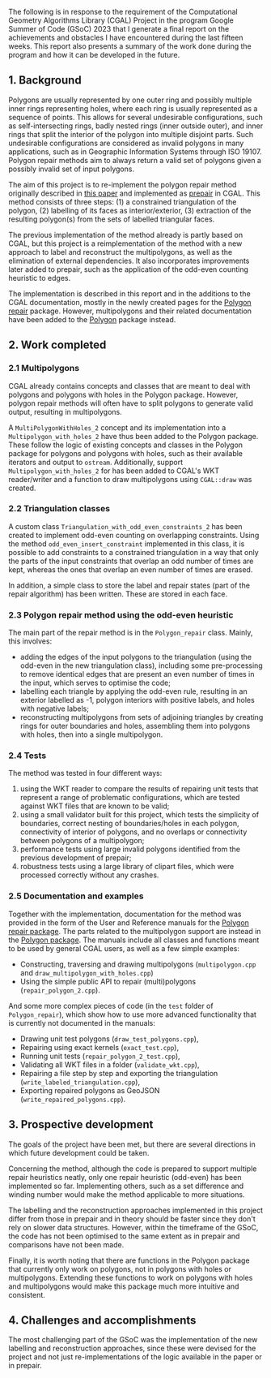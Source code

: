 The following is in response to the requirement of the Computational Geometry Algorithms Library (CGAL) Project in the program Google Summer of Code (GSoC) 2023 that I generate a final report on the achievements and obstacles I have encountered during the last fifteen weeks. This report also presents a summary of the work done during the program and how it can be developed in the future.

## 1. Background

Polygons are usually represented by one outer ring and possibly multiple inner rings representing holes, where each ring is usually represented as a sequence of points. This allows for several undesirable configurations, such as self-intersecting rings, badly nested rings (inner outside outer), and inner rings that split the interior of the polygon into multiple disjoint parts. Such undesirable configurations are considered as invalid polygons in many applications, such as in Geographic Information Systems through ISO 19107. Polygon repair methods aim to always return a valid set of polygons given a possibly invalid set of input polygons.

The aim of this project is to re-implement the polygon repair method originally described in [this paper](https://doi.org/10.1016/j.cageo.2014.01.009) and implemented as [prepair](https://github.com/tudelft3d/prepair) in CGAL. This method consists of three steps: (1) a constrained triangulation of the polygon, (2) labelling of its faces as interior/exterior, (3) extraction of the resulting polygon(s) from the sets of labelled triangular faces.

The previous implementation of the method already is partly based on CGAL, but this project is a reimplementation of the method with a new approach to label and reconstruct the multipolygons, as well as the elimination of external dependencies. It also incorporates improvements later added to prepair, such as the application of the odd-even counting heuristic to edges.

The implementation is described in this report and in the additions to the CGAL documentation, mostly in the newly created pages for the [Polygon repair](https://kenohori.github.io/cgal-polygon-repair-docs/Polygon_repair/index.html) package. However, multipolygons and their related documentation have been added to the [Polygon](https://kenohori.github.io/cgal-polygon-repair-docs/Polygon/index.html) package instead.

## 2. Work completed

### 2.1 Multipolygons

CGAL already contains concepts and classes that are meant to deal with polygons and polygons with holes in the Polygon package. However, polygon repair methods will often have to split polygons to generate valid output, resulting in multipolygons.

A `MultiPolygonWithHoles_2` concept and its implementation into a `Multipolygon_with_holes_2` have thus been added to the Polygon package. These follow the logic of existing concepts and classes in the Polygon package for polygons and polygons with holes, such as their available iterators and output to `ostream`. Additionally, support `Multipolygon_with_holes_2` for has been added to CGAL's WKT reader/writer and a function to draw multipolygons using `CGAL::draw` was created.

### 2.2 Triangulation classes

A custom class `Triangulation_with_odd_even_constraints_2` has been created to implement odd-even counting on overlapping constraints. Using the method `odd_even_insert_constraint` implemented in this class, it is possible to add constraints to a constrained triangulation in a way that only the parts of the input constraints that overlap an odd number of times are kept, whereas the ones that overlap an even number of times are erased.

In addition, a simple class to store the label and repair states (part of the repair algorithm) has been written. These are stored in each face.

### 2.3 Polygon repair method using the odd-even heuristic

The main part of the repair method is in the `Polygon_repair` class. Mainly, this involves:
* adding the edges of the input polygons to the triangulation (using the odd-even in the new triangulation class), including some pre-processing to remove identical edges that are present an even number of times in the input, which serves to optimise the code;
* labelling each triangle by applying the odd-even rule, resulting in an exterior labelled as -1, polygon interiors with positive labels, and holes with negative labels;
* reconstructing multipolygons from sets of adjoining triangles by creating rings for outer boundaries and holes, assembling them into polygons with holes, then into a single multipolygon.

### 2.4 Tests

The method was tested in four different ways:
1. using the WKT reader to compare the results of repairing unit tests that represent a range of problematic configurations, which are tested against WKT files that are known to be valid;
2. using a small validator built for this project, which tests the simplicity of boundaries, correct nesting of boundaries/holes in each polygon, connectivity of interior of polygons, and no overlaps or connectivity between polygons of a multipolygon;
3. performance tests using large invalid polygons identified from the previous development of prepair;
4. robustness tests using a large library of clipart files, which were processed correctly without any crashes.

### 2.5 Documentation and examples

Together with the implementation, documentation for the method was provided in the form of the User and Reference manuals for the [Polygon repair package](https://kenohori.github.io/cgal-polygon-repair-docs/Polygon_repair/index.html). The parts related to the multipolygon support are instead in the [Polygon package](https://kenohori.github.io/cgal-polygon-repair-docs/Polygon/index.html). The manuals include all classes and functions meant to be used by general CGAL users, as well as a few simple examples:
* Constructing, traversing and drawing multipolygons (`multipolygon.cpp` and `draw_multipolygon_with_holes.cpp`)
* Using the simple public API to repair (multi)polygons (`repair_polygon_2.cpp`).

And some more complex pieces of code (in the `test` folder of `Polygon_repair`), which show how to use more advanced functionality that is currently not documented in the manuals:
* Drawing unit test polygons (`draw_test_polygons.cpp`),
* Repairing using exact kernels (`exact_test.cpp`),
* Running unit tests (`repair_polygon_2_test.cpp`),
* Validating all WKT files in a folder (`validate_wkt.cpp`),
* Repairing a file step by step and exporting the triangulation (`write_labeled_triangulation.cpp`),
* Exporting repaired polygons as GeoJSON (`write_repaired_polygons.cpp`).

## 3. Prospective development

The goals of the project have been met, but there are several directions in which future development could be taken.

Concerning the method, although the code is prepared to support multiple repair heuristics neatly, only one repair heuristic (odd-even) has been implemented so far. Implementing others, such as a set difference and winding number would make the method applicable to more situations.

The labelling and the reconstruction approaches implemented in this project differ from those in prepair and in theory should be faster since they don't rely on slower data structures. However, within the timeframe of the GSoC, the code has not been optimised to the same extent as in prepair and comparisons have not been made.

Finally, it is worth noting that there are functions in the Polygon package that currently only work on polygons, not in polygons with holes or multipolygons. Extending these functions to work on polygons with holes and multipolygons would make this package much more intuitive and consistent.

## 4. Challenges and accomplishments

The most challenging part of the GSoC was the implementation of the new labelling and reconstruction approaches, since these were devised for the project and not just re-implementations of the logic available in the paper or in prepair.